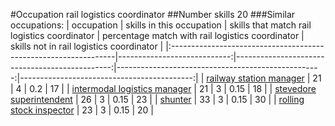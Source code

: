 #Occupation rail logistics coordinator
##Number skills 20
###Similar occupations:
| occupation                                                      |   skills in this occupation |   skills that match rail logistics coordinator |   percentage match with rail logistics coordinator |   skills not in rail logistics coordinator |
|:----------------------------------------------------------------|----------------------------:|-----------------------------------------------:|---------------------------------------------------:|-------------------------------------------:|
| [railway station manager](railway_station_manager.md)           |                          21 |                                              4 |                                               0.2  |                                         17 |
| [intermodal logistics manager](intermodal_logistics_manager.md) |                          21 |                                              3 |                                               0.15 |                                         18 |
| [stevedore superintendent](stevedore_superintendent.md)         |                          26 |                                              3 |                                               0.15 |                                         23 |
| [shunter](shunter.md)                                           |                          33 |                                              3 |                                               0.15 |                                         30 |
| [rolling stock inspector](rolling_stock_inspector.md)           |                          23 |                                              3 |                                               0.15 |                                         20 |
